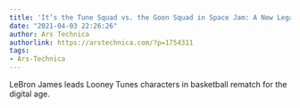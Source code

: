 ```yaml
---
title: 'It’s the Tune Squad vs. the Goon Squad in Space Jam: A New Legacy trailer'
date: "2021-04-03 22:26:26"
author: Ars Technica
authorlink: https://arstechnica.com/?p=1754311
tags:
- Ars-Technica
---
```

LeBron James leads Looney Tunes characters in basketball rematch for the digital age.